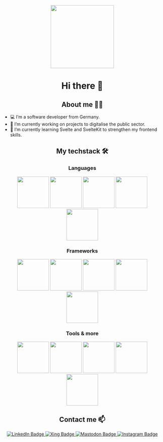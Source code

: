 <div id="header" align="center">
  <img src="https://media.giphy.com/media/iIGT8Y1rOYhBpdHh1C/giphy.gif" width="200"/>
</div>

<h1 align="center">Hi there 👋</h1>

<h2 align="center">About me 👨‍💻</h2>

- 💻 I’m a software developer from Germany.
- 🔭 I’m currently working on projects to digitalise the public sector.
- 🌱 I’m currently learning Svelte and SvelteKit to strengthen my frontend skills.

<h2 align="center">My techstack 🛠️</h2>
<h3 align="center">Languages</h3>
<div align="center">
  <img src="https://cdn.jsdelivr.net/gh/devicons/devicon/icons/php/php-plain.svg" width="100"/>
  <img src="https://cdn.jsdelivr.net/gh/devicons/devicon/icons/javascript/javascript-original.svg" width="100" />
  <img src="https://cdn.jsdelivr.net/gh/devicons/devicon/icons/typescript/typescript-original.svg" width="100" />
  <img src="https://cdn.jsdelivr.net/gh/devicons/devicon/icons/java/java-original-wordmark.svg" width="100" />
  <img src="https://cdn.jsdelivr.net/gh/devicons/devicon/icons/python/python-original-wordmark.svg" width="100" />
</div>

<h3 align="center">Frameworks</h3>
<div align="center">
  <img src="https://cdn.jsdelivr.net/gh/devicons/devicon/icons/symfony/symfony-original-wordmark.svg" width="100" />
  <img src="https://cdn.jsdelivr.net/gh/devicons/devicon/icons/svelte/svelte-original.svg" width="100" />
  <img src="https://cdn.jsdelivr.net/gh/devicons/devicon/icons/eleventy/eleventy-original.svg" width="100" />
  <img src="https://avatars.githubusercontent.com/u/5717006?s=200&v=4" width="100" />
  <img src="https://avatars.githubusercontent.com/u/47638783?s=200&v=4" width="100">
</div>

<h3 align="center">Tools & more</h3>
<div align="center">
  <img src="https://cdn.jsdelivr.net/gh/devicons/devicon/icons/git/git-original.svg" width="100" />
  <img src="https://cdn.jsdelivr.net/gh/devicons/devicon/icons/github/github-original.svg" width="100" />
  <img src="https://cdn.jsdelivr.net/gh/devicons/devicon/icons/postgresql/postgresql-original-wordmark.svg" width="100" />
  <img src="https://cdn.jsdelivr.net/gh/devicons/devicon/icons/docker/docker-original.svg" width="100" />
  <img src="https://cdn.jsdelivr.net/gh/devicons/devicon/icons/vscode/vscode-original.svg" width="100" />
</div>

<h2 align="center">Contact me 📫</h2>
<div align="center">
  <a href="https://www.linkedin.com/in/marian-hahne-a531b8106/" target="_blank">
    <img src="https://img.shields.io/badge/LinkedIn-blue?style=for-the-badge&logo=linkedin&logoColor=white" alt="LinkedIn Badge"/>
  </a>
  <a href="https://www.xing.com/profile/Marian_Hahne/cv" target="_blank">
    <img src="https://img.shields.io/badge/xing-green?logo=xing&logoColor=white&style=for-the-badge" alt="Xing Badge"/>
  </a>
  <a href="https://mastodon.technology/@rotespferd" target="_blank">
    <img src="https://img.shields.io/badge/mastodon-blue?logo=mastodon&logoColor=white&style=for-the-badge" alt="Mastodon Badge"/>
  </a>
  <a href="https://www.instagram.com/r0tespf3rd/" target="_blank">
    <img src="https://img.shields.io/badge/instagram-purple?logo=instagram&logoColor=white&style=for-the-badge" alt="Instagram Badge"/>
  </a>
</div>

<!--
**rotespferd/rotespferd** is a ✨ _special_ ✨ repository because its `README.md` (this file) appears on your GitHub profile.

Here are some ideas to get you started:

- 🔭 I’m currently working on ...
- 🌱 I’m currently learning ...
- 👯 I’m looking to collaborate on ...
- 🤔 I’m looking for help with ...
- 💬 Ask me about ...
- 📫 How to reach me: ...
- 😄 Pronouns: ...
- ⚡ Fun fact: ...
-->
